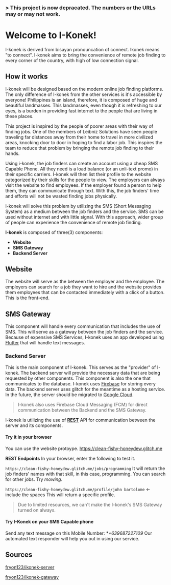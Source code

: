 ### > This project is now depracated. The numbers or the URLs may or may not work.
# Welcome to I-Konek!
I-konek is derived from bisayan pronouncation of connect. Ikonek means "to connect".
I-konek aims to bring the convenience of remote job finding to every corner of the country, with high of low connection signal. 

## How it works
I-konek will be designed based on the modern online job finding platforms. The only difference of I-konek from the other services is it's accessible by everyone! Philippines is an island, therefore, it is composed of huge and beautiful landmasses. This landmasses, even though it is refreshing to our eyes, is a burden in providing fast internet to the people that are living in these places.

This project is inspired by the people of poorer areas with their way of finding jobs. One of the members of Leibniz Solutions have seen people traveling far distances away from their home to travel in more civilized areas, knocking door to door in hoping to find a labor job. This inspires the team to reduce that problem by bringing the remote job finding to their hands.

Using i-konek, the job finders can create an account using a cheap SMS Capable Phone. All they need is a load balance (or an unli-text promo) in their specific carriers. I-konek will then list their profile to the website categorized by their skills for the people to view. The employers can always visit the website to find employees. If the employer found a person to help them, they can communicate through text. With this, the job finders' time and efforts will not be wasted finding jobs physically.

I-konek will solve this problem by utilizing the SMS (Short Messaging System) as a medium between the job finders and the service. SMS can be used without internet and with little signal. With this approach, wider group of people can experience the convenience of remote job finding.

**I-konek** is composed of three(3) components: 
- **Website**
- **SMS Gateway**
- **Backend Server**

## Website
The website will serve as the between the employer and the employee. The employers can search for a job they want to hire and the website provides them employees that can be contacted  immediately with a click of a button. This is the front-end.
## SMS Gateway
This component will handle every communication that includes the use of SMS. This will serve as a gateway between the job finders and the service. Because of expensive SMS Services, I-konek uses an app developed using [Flutter](https://flutter.dev "Flutter") that will handle text messages.
### Backend Server
This is the main component of I-konek. This serves as the "provider" of I-konek. The backend server will provide the necessary data that are being requested by other components.  This component is also the one that communicates to the database. I-konek uses [Firebase](http://firebase.com "Firebase") for storing every data. The backend server uses glitch for the meantime as a hosting service. In the future, the server should be migrated to [Google Cloud](https://cloud.google.com/nodejs/ "Google Cloud").

> I-konek also uses Firebase Cloud Messaging (FCM) for direct communication between the Backend and the SMS Gateway.

I-konek is utilizing the use of **[REST](https://www.ibm.com/cloud/learn/rest-apis "REST")** API for communication between the server and its components.
#### Try it in your browser
You can use the website protoype.
https://clean-fishy-honeydew.glitch.me

**REST Endpoints**
In your browser, enter the following to test it.

`https://clean-fishy-honeydew.glitch.me/jobs/programming`
It will return the job finders' names with that skill, in this case, programming.
You can search for other jobs. Try *mowing*.

`https://clean-fishy-honeydew.glitch.me/profile/john bartolome` <- include the spaces
This will return a specific profile.

> Due to limited resources, we can't make the I-konek's SMS Gateway turned on always. 

#### Try I-Konek on your SMS Capable phone
Send any text message on this Mobile Number: **+639687227109*
Our automated text responder will help you out in using our service.

## Sources
[fryon123/ikonek-server](http://github.com/fryon123/ikonek-server "fryon123/ikonek-server")

[fryon123/ikonek-gateway](https://github.com/fryon123/ikonek-gateway "fryon123/ikonek-server")

